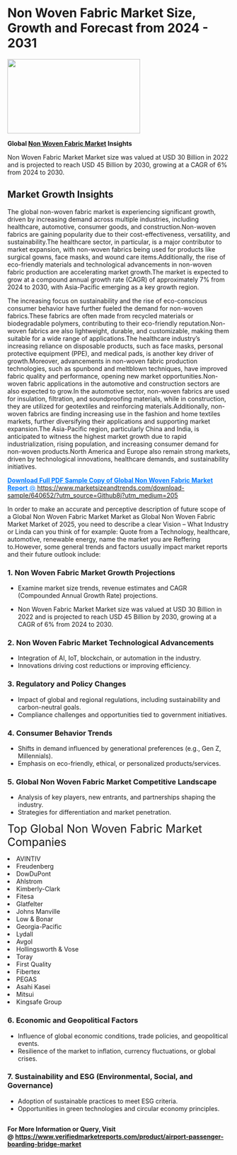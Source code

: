 <H1>Non Woven Fabric Market Size, Growth and Forecast from 2024 - 2031</H1><img class="aligncenter size-medium wp-image-584254" src="https://thirdeyenews.in/wp-content/uploads/2024/09/Global-Market-Research-300x168.jpeg" alt="" width="300" height="168" /><p><strong>Global&nbsp;<a href="https://www.marketsizeandtrends.com/download-sample/640652/?utm_source=Github8j?utm_medium=205">Non Woven Fabric Market</a> Insights</strong></p><p>Non Woven Fabric Market Market size was valued at USD 30 Billion in 2022 and is projected to reach USD 45 Billion by 2030, growing at a CAGR of 6% from 2024 to 2030.</p><p><h2>Market Growth Insights</h2> <p>The global non-woven fabric market is experiencing significant growth, driven by increasing demand across multiple industries, including healthcare, automotive, consumer goods, and construction.Non-woven fabrics are gaining popularity due to their cost-effectiveness, versatility, and sustainability.The healthcare sector, in particular, is a major contributor to market expansion, with non-woven fabrics being used for products like surgical gowns, face masks, and wound care items.Additionally, the rise of eco-friendly materials and technological advancements in non-woven fabric production are accelerating market growth.The market is expected to grow at a compound annual growth rate (CAGR) of approximately 7% from 2024 to 2030, with Asia-Pacific emerging as a key growth region.</p> <p><a href="#sample-download" style="color: #007bff;"></a></p> <p>The increasing focus on sustainability and the rise of eco-conscious consumer behavior have further fueled the demand for non-woven fabrics.These fabrics are often made from recycled materials or biodegradable polymers, contributing to their eco-friendly reputation.Non-woven fabrics are also lightweight, durable, and customizable, making them suitable for a wide range of applications.The healthcare industry’s increasing reliance on disposable products, such as face masks, personal protective equipment (PPE), and medical pads, is another key driver of growth.Moreover, advancements in non-woven fabric production technologies, such as spunbond and meltblown techniques, have improved fabric quality and performance, opening new market opportunities.Non-woven fabric applications in the automotive and construction sectors are also expected to grow.In the automotive sector, non-woven fabrics are used for insulation, filtration, and soundproofing materials, while in construction, they are utilized for geotextiles and reinforcing materials.Additionally, non-woven fabrics are finding increasing use in the fashion and home textiles markets, further diversifying their applications and supporting market expansion.The Asia-Pacific region, particularly China and India, is anticipated to witness the highest market growth due to rapid industrialization, rising population, and increasing consumer demand for non-woven products.North America and Europe also remain strong markets, driven by technological innovations, healthcare demands, and sustainability initiatives.<p><a href="#more-insights" style="color: #007bff;"></p><p><span class=""><strong>Download Full PDF Sample Copy of Global Non Woven Fabric Market Report</strong> @ <a href="https://www.marketsizeandtrends.com/download-sample/640652/?utm_source=Github8j?utm_medium=205" target="_blank">https://www.marketsizeandtrends.com/download-sample/640652/?utm_source=Github8j?utm_medium=205</a></span></p><p>In order to make an accurate and perceptive description of future scope of a Global&nbsp;Non Woven Fabric Market Market as Global&nbsp;Non Woven Fabric Market Market of 2025, you need to describe a clear Vision &ndash; What Industry or Linda can you think of for example: Quote from a Technology, healthcare, automotive, renewable energy, name the market you are Reffering to.However, some general trends and factors usually impact market reports and their future outlook include:</p><h3>1.&nbsp;<strong>Non Woven Fabric Market Growth Projections</strong></h3><ul><li>Examine market size trends, revenue estimates and CAGR (Compounded Annual Growth Rate) projections.</li><li><p>Non Woven Fabric Market Market size was valued at USD 30 Billion in 2022 and is projected to reach USD 45 Billion by 2030, growing at a CAGR of 6% from 2024 to 2030.</p></li></ul><h3>2.&nbsp;<strong>Non Woven Fabric Market Technological Advancements</strong></h3><ul><li>Integration of AI, IoT, blockchain, or automation in the industry.</li><li>Innovations driving cost reductions or improving efficiency.</li></ul><h3>3.&nbsp;<strong>Regulatory and Policy Changes</strong></h3><ul><li>Impact of global and regional regulations, including sustainability and carbon-neutral goals.</li><li>Compliance challenges and opportunities tied to government initiatives.</li></ul><h3>4.&nbsp;<strong>Consumer Behavior Trends</strong></h3><ul><li>Shifts in demand influenced by generational preferences (e.g., Gen Z, Millennials).</li><li>Emphasis on eco-friendly, ethical, or personalized products/services.</li></ul><h3>5.&nbsp;<strong>Global Non Woven Fabric Market Competitive Landscape</strong></h3><ul><li>Analysis of key players, new entrants, and partnerships shaping the industry.</li><li>Strategies for differentiation and market penetration.</li></ul><p data-pm-slice="1 1 []"><span style="color: inherit; font-family: inherit; font-size: 25px;">Top Global Non Woven Fabric Market Companies</span></p><div class="" data-test-id=""><p><li>AVINTIV</li><li> Freudenberg</li><li> DowDuPont</li><li> Ahlstrom</li><li> Kimberly-Clark</li><li> Fitesa</li><li> Glatfelter</li><li> Johns Manville</li><li> Low & Bonar</li><li> Georgia-Pacific</li><li> Lydall</li><li> Avgol</li><li> Hollingsworth & Vose</li><li> Toray</li><li> First Quality</li><li> Fibertex</li><li> PEGAS</li><li> Asahi Kasei</li><li> Mitsui</li><li> Kingsafe Group</li></p></div><h3>6.&nbsp;<strong>Economic and Geopolitical Factors</strong></h3><ul><li>Influence of global economic conditions, trade policies, and geopolitical events.</li><li>Resilience of the market to inflation, currency fluctuations, or global crises.</li></ul><h3>7.&nbsp;<strong>Sustainability and ESG (Environmental, Social, and Governance)</strong></h3><ul><li>Adoption of sustainable practices to meet ESG criteria.</li><li>Opportunities in green technologies and circular economy principles.</li></ul><h2><strong style="font-size: 14px;">For More Information or Query, Visit @&nbsp;</strong><a style="background-color: #ffffff; font-size: 14px;" href="https://www.marketsizeandtrends.com/report/non-woven-fabric-market/" target="_blank">https://www.verifiedmarketreports.com/product/airport-passenger-boarding-bridge-market</a></h2>